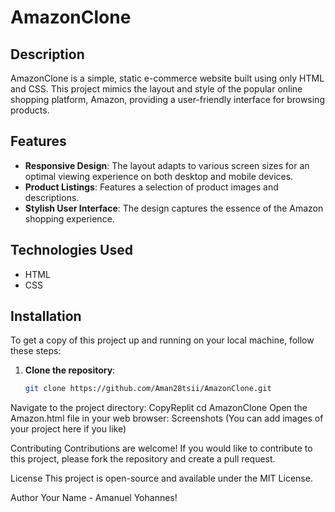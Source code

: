 # AmazonClone

## Description

AmazonClone is a simple, static e-commerce website built using only HTML and CSS. This project mimics the layout and style of the popular online shopping platform, Amazon, providing a user-friendly interface for browsing products.

## Features

- **Responsive Design**: The layout adapts to various screen sizes for an optimal viewing experience on both desktop and mobile devices.
- **Product Listings**: Features a selection of product images and descriptions.
- **Stylish User Interface**: The design captures the essence of the Amazon shopping experience.

## Technologies Used

- HTML
- CSS

## Installation

To get a copy of this project up and running on your local machine, follow these steps:

1. **Clone the repository**:
   ```bash
   git clone https://github.com/Aman28tsii/AmazonClone.git
Navigate to the project directory:
CopyReplit
cd AmazonClone
Open the Amazon.html file in your web browser:
Screenshots
(You can add images of your project here if you like)

Contributing
Contributions are welcome! If you would like to contribute to this project, please fork the repository and create a pull request.

License
This project is open-source and available under the MIT License.

Author
Your Name - Amanuel Yohannes!
